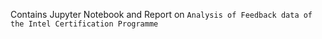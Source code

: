 Contains Jupyter Notebook and Report on `Analysis of Feedback data of the Intel Certification Programme`
